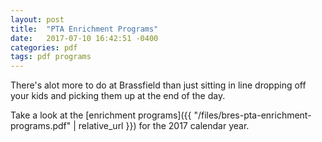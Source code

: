 ```yaml
---
layout: post
title:  "PTA Enrichment Programs"
date:   2017-07-10 16:42:51 -0400
categories: pdf
tags: pdf programs
---
```

There's alot more to do at Brassfield than just sitting in
line dropping off your kids and picking them up at the end of the day.

Take a look at the
[enrichment programs]({{ "/files/bres-pta-enrichment-programs.pdf" | relative_url }}) for the 2017 calendar year.
